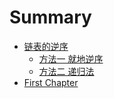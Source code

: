 # Summary

* [链表的逆序](README.md)
  * [方法一 就地逆序](fang-fa-yi-jiu-di-ni-xu.md)
  * [方法二 递归法](fang-fa-er-di-gui-fa.md)
* [First Chapter](chapter1.md)

